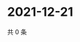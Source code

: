 # 2021-12-21

共 0 条

<!-- BEGIN WEIBO -->
<!-- 最后更新时间 Tue Dec 21 2021 20:25:15 GMT+0800 (China Standard Time) -->

<!-- END WEIBO -->
